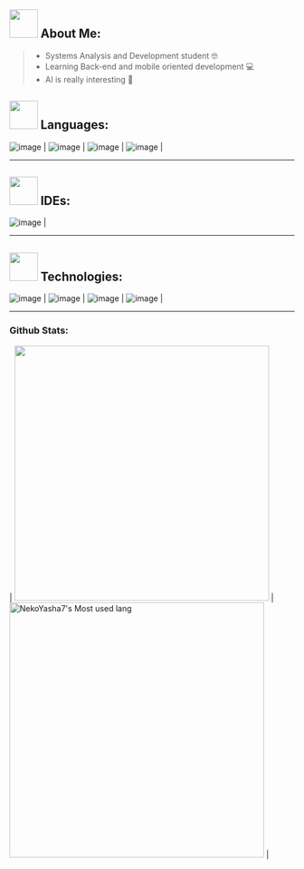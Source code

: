 <h2> <img src="https://media.tenor.com/Q5xwRQjMg8EAAAAj/%E5%93%88%E5%9B%89-hello.gif" width="50" height="50" />
 About Me: </h2> 
 
 > - Systems Analysis and Development student 🤓
 > - Learning Back-end and mobile oriented development 💻
 > - AI is really interesting 💎
 
<h2> <img src="https://media.tenor.com/I3RjM4xQO0kAAAAj/monitors-typing.gif" width="50" height="50" />
Languages: </h2> 

<!-- Lenguages -->
![image](https://media.discordapp.net/attachments/980094676151459842/1088489382052364419/Picsart_23-03-23_12-23-15-844.jpg?width=150&height=20) |
![image](https://media.discordapp.net/attachments/980094676151459842/1088489451178696866/Picsart_23-03-23_12-29-25-800.jpg?width=150&height=20) |
![image](https://media.discordapp.net/attachments/980094676151459842/1088489383004471407/Picsart_23-03-23_12-24-09-278.jpg?width=150&height=20) |
![image](https://media.discordapp.net/attachments/980094676151459842/1088489383243567144/Picsart_23-03-23_12-24-31-866.jpg?width=150&height=20) |
<hr>

<h2> <img src="https://media.tenor.com/HrIxkYG2f2sAAAAj/pepe-saber-aaa.gif" width="50" height="50" />
 IDEs: </h2>

<!--- IDEs -->
![image](https://media.discordapp.net/attachments/980094676151459842/1088489383511986278/Picsart_23-03-23_12-25-16-149.jpg?width=150&height=20) |
<hr>


<!--- Technologies -->
<h2> <img src="https://media.tenor.com/_ks32BpO6WQAAAAj/ouvindo-m%C3%BAsica.gif" width="50" height="50" />
Technologies: </h2>  

![image](https://media.discordapp.net/attachments/980094676151459842/1088489384019513454/Picsart_23-03-23_12-26-03-722.jpg?width=150&height=20) |
![image](https://media.discordapp.net/attachments/980094676151459842/1088489450717335702/Picsart_23-03-23_12-26-52-410.jpg?width=150&height=20) |
![image](https://media.discordapp.net/attachments/980094676151459842/1088489451451338883/Picsart_23-03-23_12-29-00-739.jpg?width=150&height=20) |
![image](https://media.discordapp.net/attachments/980094676151459842/1088489383784611961/Picsart_23-03-23_12-25-37-817.jpg?width=150&height=20) |
<hr>


### Github Stats:

| <img width="450em" src="https://github-profile-trophy.vercel.app/?username=NekoYasha7&theme=radical&row=2&column=4&margin-w=10&margin-h=15&no-bg=true)](https://github.com/ryo-ma/github-profile-trophy"> | <img  width="450em" src="https://github-readme-stats.vercel.app/api/top-langs?username=NekoYasha7&show_icons=true&locale=en&layout=compact&theme=radical" alt="NekoYasha7's Most used lang" /> |






